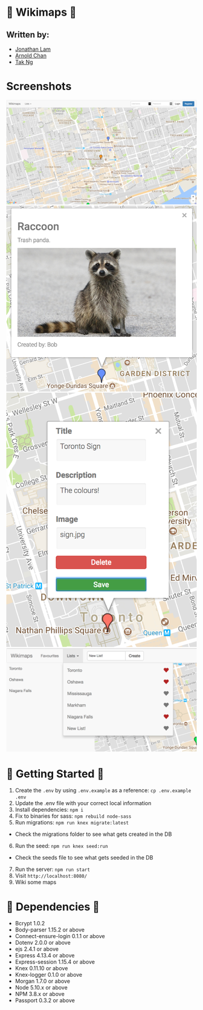 # :round_pushpin: Wikimaps :round_pushpin:

## Written by:
* [Jonathan Lam](https://github.com/mstop4)
* [Arnold Chan](https://github.com/arnoldthchan)
* [Tak Ng](https://github.com/takng)

# Screenshots
!["Main page"](https://github.com/arnoldthchan/wikimaps/blob/master/Screenshots/Main-Page.png?raw=true)
!["Show a marker"](https://github.com/arnoldthchan/wikimaps/blob/master/Screenshots/Racoon-Marker.png?raw=true)
!["Editing markers"](https://github.com/arnoldthchan/wikimaps/blob/master/Screenshots/Edit-Markers.png?raw=true)
!["Creating and showing lists"](https://github.com/arnoldthchan/wikimaps/blob/master/Screenshots/Create-New-Favs.png?raw=true)


# :round_pushpin: Getting Started :round_pushpin: 

1. Create the `.env` by using `.env.example` as a reference: `cp .env.example .env`
2. Update the .env file with your correct local information
3. Install dependencies: `npm i`
4. Fix to binaries for sass: `npm rebuild node-sass`
5. Run migrations: `npm run knex migrate:latest`
  - Check the migrations folder to see what gets created in the DB
6. Run the seed: `npm run knex seed:run`
  - Check the seeds file to see what gets seeded in the DB
7. Run the server: `npm run start`
8. Visit `http://localhost:8080/`
9. Wiki some maps

# :round_pushpin: Dependencies :round_pushpin:

- Bcrypt 1.0.2
- Body-parser 1.15.2 or above
- Connect-ensure-login 0.1.1 or above
- Dotenv 2.0.0 or above
- ejs 2.4.1 or above
- Express 4.13.4 or above 
- Express-session 1.15.4 or above
- Knex 0.11.10 or above
- Knex-logger 0.1.0 or above
- Morgan 1.7.0 or above
- Node 5.10.x or above
- NPM 3.8.x or above
- Passport 0.3.2 or above
